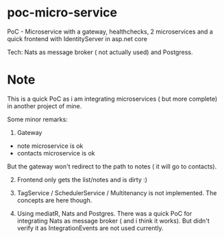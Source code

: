 # poc-micro-service
PoC - Microservice with a gateway, healthchecks, 2 microservices and a quick frontend with IdentityServer in asp.net core

Tech: Nats as message broker ( not actually used) and Postgress.

# Note

This is a quick PoC as i am integrating microservices ( but more complete) in another project of mine.

Some minor remarks:

1. Gateway

- note microservice is ok
- contacts microservice is ok

But the gateway won't redirect to the path to notes ( it will go to contacts).

2. Frontend only gets the list/notes and is dirty :)

3. TagService / SchedulerService / Multitenancy is not implemented. The concepts are here though.

4. Using mediatR, Nats and Postgres. There was a quick PoC for integrating Nats as message broker ( and i think it works). But didn't verify it as IntegrationEvents are not used currently.
